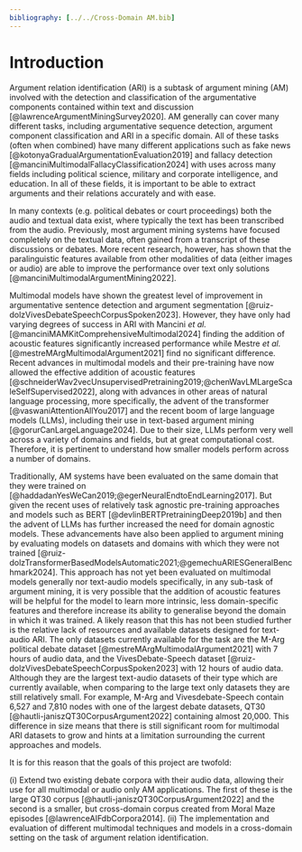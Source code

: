 ```yaml
---
bibliography: [../../Cross-Domain AM.bib]
---
```


# Introduction

Argument relation identification (ARI) is a subtask of argument mining (AM) involved with the detection and classification of the argumentative components contained within text and discussion [@lawrenceArgumentMiningSurvey2020]. AM generally can cover many different tasks, including argumentative sequence detection, argument component classification and ARI in a specific domain. All of these tasks (often when combined) have many different applications such as fake news [@kotonyaGradualArgumentationEvaluation2019] and fallacy detection [@manciniMultimodalFallacyClassification2024] with uses across many fields including political science, military and corporate intelligence, and education. In all of these fields, it is important to be able to extract arguments and their relations accurately and with ease.

In many contexts (e.g. political debates or court proceedings) both the audio and textual data exist, where typically the text has been transcribed from the audio. Previously, most argument mining systems have focused completely on the textual data, often gained from a transcript of these discussions or debates. More recent research, however, has shown that the paralinguistic features available from other modalities of data (either images or audio) are able to improve the performance over text only solutions [@manciniMultimodalArgumentMining2022].

Multimodal models have shown the greatest level of improvement in argumentative sentence detection and argument segmentation [@ruiz-dolzVivesDebateSpeechCorpusSpoken2023]. However, they have only had varying degrees of success in ARI with Mancini *et al.* [@manciniMAMKitComprehensiveMultimodal2024] finding the addition of acoustic features significantly increased performance while Mestre *et al.* [@mestreMArgMultimodalArgument2021] find no significant difference. Recent advances in multimodal models and their pre-training have now allowed the effective addition of acoustic features [@schneiderWav2vecUnsupervisedPretraining2019;@chenWavLMLargeScaleSelfSupervised2022], along with advances in other areas of natural language processing, more specifically, the advent of the transformer [@vaswaniAttentionAllYou2017] and the recent boom of large language models (LLMs), including their use in text-based argument mining [@gorurCanLargeLanguage2024]. Due to their size, LLMs perform very well across a variety of domains and fields, but at great computational cost. Therefore, it is pertinent to understand how smaller models perform across a number of domains.

Traditionally, AM systems have been evaluated on the same domain that they were trained on [@haddadanYesWeCan2019;@egerNeuralEndtoEndLearning2017]. But given the recent uses of relatively task agnostic pre-training approaches and models such as BERT [@devlinBERTPretrainingDeep2019b] and then the advent of LLMs has further increased the need for domain agnostic models. These advancements have also been applied to argument mining by evaluating models on datasets and domains with which they were not trained  [@ruiz-dolzTransformerBasedModelsAutomatic2021;@gemechuARIESGeneralBenchmark2024]. This approach has not yet been evaluated on multimodal models generally nor text-audio models specifically, in any sub-task of argument mining, it is very possible that the addition of acoustic features will be helpful for the model to learn more intrinsic, less domain-specific features and therefore increase its ability to generalise beyond the domain in which it was trained. A likely reason that this has not been studied further is the relative lack of resources and available datasets designed for text-audio ARI. The only datasets currently available for the task are the M-Arg political debate dataset [@mestreMArgMultimodalArgument2021] with 7 hours of audio data, and the VivesDebate-Speech dataset [@ruiz-dolzVivesDebateSpeechCorpusSpoken2023] with 12 hours of audio data. Although they are the largest text-audio datasets of their type which are currently available, when comparing to the large text only datasets they are still relatively small. For example, M-Arg and Vivesdebate-Speech contain 6,527 and 7,810 nodes with one of the largest debate datasets, QT30 [@hautli-janiszQT30CorpusArgument2022] containing almost 20,000. This difference in size means that there is still significant room for multimodal ARI datasets to grow and hints at a limitation surrounding the current approaches and models.

It is for this reason that the goals of this project are twofold:

(i) Extend two existing debate corpora with their audio data, allowing their use for all multimodal or audio only AM applications. The first of these is the large QT30 corpus [@hautli-janiszQT30CorpusArgument2022] and the second is a smaller, but cross-domain corpus created from Moral Maze episodes [@lawrenceAIFdbCorpora2014].
(ii) The implementation and evaluation of different multimodal techniques and models in a cross-domain setting on the task of argument relation identification.
